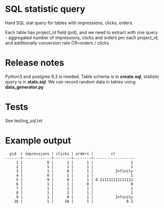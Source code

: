 # SQL statistic query
Hard SQL stat query for tables with impressions, clicks, orders.

Each table has project_id field (pid), and we need to extract with one query - aggregated number of impressions,
clicks and orders per each project_id, and additionally conversion rate CR=orders / clicks

# Release notes

Python3 and postgres 9.3 is needed. Table schema is in **create.sql**, statistic query is in **stats.sql**.
We can record random data in tables using **data_generator.py**

# Tests

See testing_sql.txt

# Example output

```
  pid  | impressions | clicks | orders |        cr         
-------+-------------+--------+--------+-------------------
     1 |           8 |      1 |      1 |                 1
     2 |           1 |      1 |      1 |                 1
     3 |           1 |      0 |      1 |          Infinity
     4 |           0 |      1 |      1 |                 1
     5 |           9 |      9 |      1 | 0.111111111111111
     6 |           1 |      1 |      0 |                 0
     7 |           1 |      1 |      1 |                 1
     8 |           1 |      1 |      1 |                 1
     9 |           1 |      0 |      1 |          Infinity
    10 |           1 |     10 |      1 |               0.1
```
